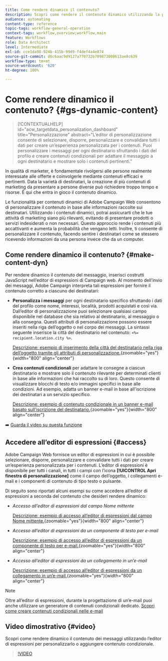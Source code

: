 ```yaml
---
title: Come rendere dinamico il contenuto?
description: Scopri come rendere il contenuto dinamico utilizzando la personalizzazione e il contenuto condizionale.
audience: automating
content-type: reference
topic-tags: workflow-general-operation
context-tags: workflow,overview;workflow,main
feature: Workflows
role: Data Architect
level: Intermediate
exl-id: cce1da98-924b-415b-99d9-f4def4a4e874
source-git-commit: d6c6aac9d9127a770732b709873008613ae8c639
workflow-type: tm+mt
source-wordcount: '620'
ht-degree: 100%

---
```


# Come rendere dinamico il contenuto? {#gs-dynamic-content}

>[!CONTEXTUALHELP]
>id="acw_targetdata_personalization_dashboard"
>title="Personalizzazione"
>abstract="L’editor di personalizzazione consente di selezionare, disporre, personalizzare e convalidare tutti i dati per creare un’esperienza personalizzata per i contenuti. Puoi personalizzare i messaggi per ogni destinatario sfruttando i dati del profilo e creare contenuti condizionali per adattare il messaggio a ogni destinatario e mostrare solo i contenuti pertinenti."

In qualità di marketer, è fondamentale rivolgersi alle persone realmente interessate alle offerte e coinvolgerle mediante contenuti efficaci e pertinenti. Data la varietà di destinatari, la creazione di più contenuti di marketing da presentare a persone diverse può richiedere troppo tempo e risorse. È qui che entra in gioco il contenuto dinamico.

Le funzionalità per contenuti dinamici di Adobe Campaign Web consentono di personalizzare il contenuto in base alle informazioni raccolte sui destinatari. Utilizzando i contenuti dinamici, potrai assicurarti che le tue attività di marketing siano più rilevanti, evitando di presentare prodotti o servizi indesiderati o non necessari. Questo approccio rende i contenuti più accattivanti e aumenta la probabilità che vengano letti. Inoltre, ti consente di personalizzare il contenuto, facendo sentire i destinatari come se stessero ricevendo informazioni da una persona invece che da un computer.

## Come rendere dinamico il contenuto? {#make-content-dyn}

Per rendere dinamico il contenuto del messaggio, inserisci costrutti JavaScript nell’editor di espressioni di Campaign web. Al momento dell’invio dei messaggi, Adobe Campaign interpreta tali espressioni per fornire il contenuto corretto a ciascuno dei destinatari:

* **Personalizza i messaggi** per ogni destinatario specifico sfruttando i dati del profilo come nome, interessi, località, prodotti acquistati e così via. Dall’editor di personalizzazione puoi selezionare qualsiasi campo disponibile nel database che sia relativo al destinatario, al messaggio o alla consegna. Questi attributi di personalizzazione possono essere inseriti nella riga dell’oggetto o nel corpo dei messaggi. La sintassi seguente inserisce la città del destinatario nel contenuto: `<%= recipient.location.city %>`.

  [Descrizione: esempio di inserimento della città del destinatario nella riga dell’oggetto tramite gli attributi di personalizzazione.](assets/perso-subject-line.png){zoomable="yes"}{width="800" align="center"}

* **Crea contenuti condizionali** per adattare le consegne a ciascun destinatario e mostrare solo il contenuto rilevante per determinati clienti in base alle informazioni che hai raccolto su di loro. Questo consente di visualizzare blocchi di testo e/o immagini specifici in base alle condizioni. Ad esempio, adatta un banner e-mail in base all’iscrizione dei destinatari a un servizio specifico.

  [Descrizione: esempio di contenuto condizionale in un banner e-mail basato sull’iscrizione del destinatario.](assets/condition-sample.png){zoomable="yes"}{width="800" align="center"}

➡️ [Guarda il video su questa funzione](#video)

## Accedere all’editor di espressioni {#access}

Adobe Campaign Web fornisce un editor di espressioni in cui è possibile selezionare, disporre, personalizzare e convalidare tutti i dati per creare un’esperienza personalizzata per i contenuti. L’editor di espressioni è disponibile per tutti i canali, in tutti i campi con l’icona **[!UICONTROL Apri finestra di personalizzazione]** come il campo dell’oggetto, i collegamenti e-mail e i componenti di contenuto di tipo testo o pulsante.

Di seguito sono riportati alcuni esempi su come accedere all’editor di espressioni a seconda del contenuto che desideri rendere dinamico:

* *Accesso all’editor di espressioni dal campo Nome mittente*

  [Descrizione: esempio di accesso all’editor di espressioni dal campo Nome mittente.](assets/expression-editor-access.png){zoomable="yes"}{width="800" align="center"}

* *Accesso all’editor di espressioni da un componente di testo per e-mail*

  [Descrizione: esempio di accesso all’editor di espressioni da un componente di testo per e-mail.](assets/expression-editor-access-email.png){zoomable="yes"}{width="800" align="center"}

* *Accesso all’editor di espressioni da un collegamento in un’e-mail*

  [Descrizione: esempio di accesso all’editor di espressioni da un collegamento in un’e-mail.](assets/perso-link-insert-icon.png){zoomable="yes"}{width="800" align="center"}

>[!NOTE]
>
>Oltre all’editor di espressioni, durante la progettazione di un’e-mail puoi anche utilizzare un generatore di contenuti condizionali dedicato. [Scopri come creare contenuti condizionali nelle e-mail](conditions.md)

## Video dimostrativo {#video}

Scopri come rendere dinamico il contenuto dei messaggi utilizzando l’editor di espressioni per personalizzarlo o aggiungere contenuto condizionale.

>[!VIDEO](https://video.tv.adobe.com/v/3425795?quality=12)